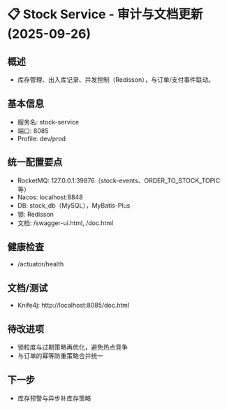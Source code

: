 # 📋 Stock Service - 审计与文档更新 (2025-09-26)

## 概述
- 库存管理、出入库记录、并发控制（Redisson），与订单/支付事件联动。

## 基本信息
- 服务名: stock-service
- 端口: 8085
- Profile: dev/prod

## 统一配置要点
- RocketMQ: 127.0.0.1:39876（stock-events、ORDER_TO_STOCK_TOPIC等）
- Nacos: localhost:8848
- DB: stock_db（MySQL），MyBatis-Plus
- 锁: Redisson
- 文档: /swagger-ui.html, /doc.html

## 健康检查
- /actuator/health

## 文档/测试
- Knife4j: http://localhost:8085/doc.html

## 待改进项
- 锁粒度与过期策略再优化，避免热点竞争
- 与订单的幂等防重策略合并统一

## 下一步
- 库存预警与异步补库存策略

